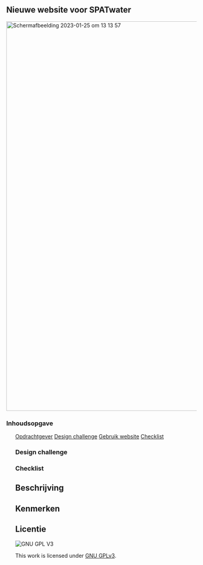 <h2>Nieuwe website voor SPATwater</h2>

<img width="1029" alt="Schermafbeelding 2023-01-25 om 13 13 57" src="https://user-images.githubusercontent.com/112857444/214560755-365fafed-0537-4cd1-a9cf-ff3aadfd4ab1.png">

<h3>Inhoudsopgave</h3>
<ul>
<a href="#Opdrachtgever"> Opdrachtgever</a> 
<a href="#Designchallenge"> Design challenge</a> 
<a href="#Gebruik"> Gebruik website</a> 
<a href="#Checklist"> Checklist</a> 

<h3 id="#Opdrachtgever> Opdrachtgever</h3>

<h3 id="#Designchallenge> Design challenge</h3>
        
<h3 id="#Gebruik>Gebruik website</h3>
        
<h3 id="#Checklist>Checklist</h3>
        


## Beschrijving
<!-- In de Beschrijving staat hoe je project er uit ziet, hoe het werkt en wat je er mee kan. -->
<!-- Voeg een mooie poster visual toe 📸 -->
<!-- Voeg een link toe naar Github Pages 🌐-->

## Kenmerken
<!-- Bij Kenmerken staat welke technieken zijn gebruikt en hoe. Wat is de HTML structuur? Wat zijn de belangrijkste dingen in CSS? Wat is er met JS gedaan en hoe? -->


## Licentie

![GNU GPL V3](https://www.gnu.org/graphics/gplv3-127x51.png)

This work is licensed under [GNU GPLv3](./LICENSE).
